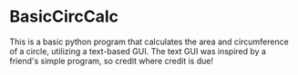 # BasicCircCalc
This is a basic python program that calculates the area and circumference of a circle, utilizing a text-based GUI.
The text GUI was inspired by a friend's simple program, so credit where credit is due! 
